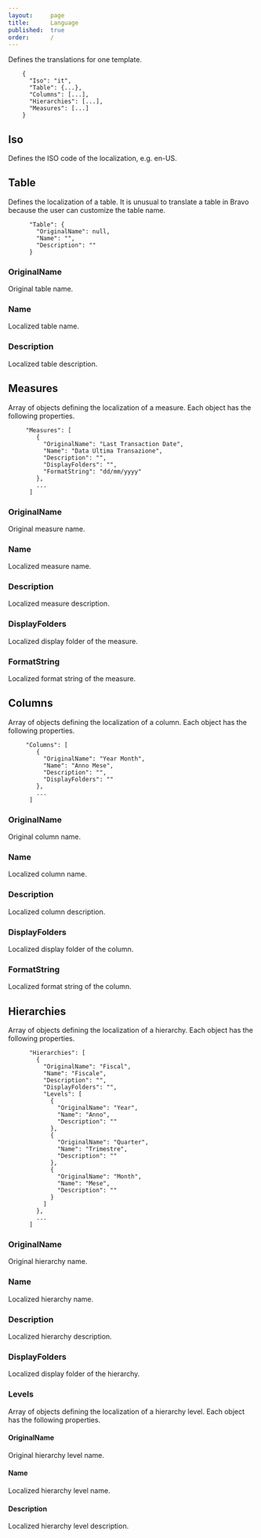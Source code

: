 ```yaml
---
layout:     page
title:      Language
published:  true
order:      /
---
```


Defines the translations for one template.
~~~
    {
      "Iso": "it",
      "Table": {...},
      "Columns": [...],
      "Hierarchies": [...],
      "Measures": [...]
    }
~~~

## Iso
Defines the ISO code of the localization, e.g. en-US.

## Table
Defines the localization of a table. It is unusual to translate a table in Bravo because the user can customize the table name.
~~~
      "Table": {
        "OriginalName": null,
        "Name": "",
        "Description": ""
      }
~~~

### OriginalName
Original table name.
### Name
Localized table name.
### Description
Localized table description.


## Measures
Array of objects defining the localization of a measure. Each object has the following properties.
~~~
     "Measures": [
        {
          "OriginalName": "Last Transaction Date",
          "Name": "Data Ultima Transazione",
          "Description": "",
          "DisplayFolders": "",
          "FormatString": "dd/mm/yyyy"
        },
        ...
      ]
~~~
### OriginalName
Original measure name.
### Name
Localized measure name.
### Description
Localized measure description.
### DisplayFolders
Localized display folder of the measure.
### FormatString
Localized format string of the measure.


## Columns
Array of objects defining the localization of a column. Each object has the following properties.

~~~
     "Columns": [
        {
          "OriginalName": "Year Month",
          "Name": "Anno Mese",
          "Description": "",
          "DisplayFolders": ""
        },
        ...
      ]
~~~

### OriginalName
Original column name.
### Name
Localized column name.
### Description
Localized column description.
### DisplayFolders
Localized display folder of the column.
### FormatString
Localized format string of the column.

## Hierarchies
Array of objects defining the localization of a hierarchy. Each object has the following properties.
~~~
      "Hierarchies": [
        {
          "OriginalName": "Fiscal",
          "Name": "Fiscale",
          "Description": "",
          "DisplayFolders": "",
          "Levels": [
            {
              "OriginalName": "Year",
              "Name": "Anno",
              "Description": ""
            },
            {
              "OriginalName": "Quarter",
              "Name": "Trimestre",
              "Description": ""
            },
            {
              "OriginalName": "Month",
              "Name": "Mese",
              "Description": ""
            }
          ]
        },
        ...
      ]
~~~

### OriginalName
Original hierarchy name.
### Name
Localized hierarchy name.
### Description
Localized hierarchy description.
### DisplayFolders
Localized display folder of the hierarchy.

### Levels
Array of objects defining the localization of a hierarchy level. Each object has the following properties.

#### OriginalName
Original hierarchy level name.

#### Name
Localized hierarchy level name.

#### Description
Localized hierarchy level description.

